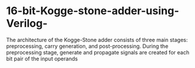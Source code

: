 # 16-bit-Kogge-stone-adder-using-Verilog-
The architecture of the Kogge-Stone adder consists of three main stages: preprocessing,  carry generation, and post-processing. During the preprocessing stage, generate and  propagate signals are created for each bit pair of the input operands
